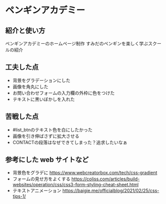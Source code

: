 # ペンギンアカデミー

## 紹介と使い方
ペンギンアカデミーのホームページ制作
すみだのペンギンを楽しく学ぶスクールの紹介

## 工夫した点
- 背景をグラデーションにした
- 画像を角丸にした
- お問い合わせフォームの入力欄の外枠に色をつけた
- テキストに黒いぼかしを入れた

## 苦戦した点
- #list_btnのテキスト色を白にしたかった
- 画像を引き伸ばさずに拡大させる
- CONTACTの段落はなぜできてしまった？追求したいなぁ

## 参考にした web サイトなど
- 背景色をグラデに 
https://www.webcreatorbox.com/tech/css-gradient
- フォームの見せ方をよくする
https://coliss.com/articles/build-websites/operation/css/css3-form-styling-cheat-sheet.html
- テキストアニメーション
https://baigie.me/officialblog/2021/02/25/css-tips-1/


